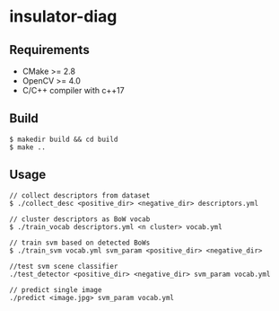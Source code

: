 # insulator-diag

## Requirements
- CMake >= 2.8
- OpenCV >= 4.0
- C/C++ compiler with c++17

## Build

```
$ makedir build && cd build
$ make ..
```
## Usage
```
// collect descriptors from dataset
$ ./collect_desc <positive_dir> <negative_dir> descriptors.yml

// cluster descriptors as BoW vocab
$ ./train_vocab descriptors.yml <n cluster> vocab.yml

// train svm based on detected BoWs 
$ ./train_svm vocab.yml svm_param <positive_dir> <negative_dir>

//test svm scene classifier 
./test_detector <positive_dir> <negative_dir> svm_param vocab.yml

// predict single image
./predict <image.jpg> svm_param vocab.yml
```